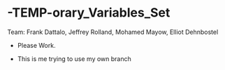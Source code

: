 # -TEMP-orary_Variables_Set
Team: Frank Dattalo, Jeffrey Rolland, Mohamed Mayow, Elliot Dehnbostel

- Please Work. 

- This is me trying to use my own branch
